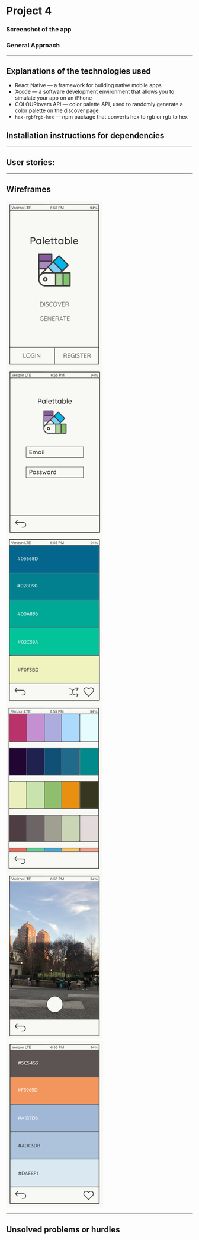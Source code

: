 # Project 4

### Screenshot of the app

### General Approach

---

## Explanations of the technologies used
- React Native — a framework for building native mobile apps
- Xcode — a software development environment that allows you to simulate your app on an iPhone
- COLOURlovers API — color palette API, used to randomly generate a color palette on the discover page
- `hex-rgb`/`rgb-hex` — npm package that converts hex to rgb or rgb to hex

## Installation instructions for dependencies

---

## User stories:

---

## Wireframes
<img src="Palettable/assets/wireframes/main-menu.png" height="450"> <img src="Palettable/assets/wireframes/login-register.png" height="450"> <img src="Palettable/assets/wireframes/palette.png" height="450"> <img src="Palettable/assets/wireframes/favorites.png" height="450"> <img src="Palettable/assets/wireframes/capture.png" height="450"> <img src="Palettable/assets/wireframes/palette2.png" height="450">

---

## Unsolved problems or hurdles
